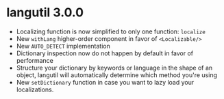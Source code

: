 # langutil 3.0.0

* Localizing function is now simplified to only one function: `localize`
* New `withLang` higher-order component in favor of `<Localizable/>`
* New `AUTO_DETECT` implementation
* Dictionary inspection now do not happen by default in favor of performance
* Structure your dictionary by keywords or language in the shape of an object, langutil will automatically determine which method you're using
* New `setDictionary` function in case you want to lazy load your localizations.

<br/>